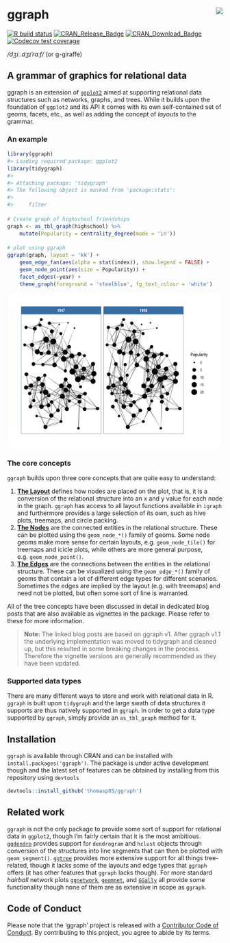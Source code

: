 
<!-- README.md is generated from README.Rmd. Please edit that file -->

# ggraph <img src="man/figures/logo.png" align="right" />

<!-- badges: start -->

[![R build
status](https://github.com/thomasp85/ggraph/workflows/R-CMD-check/badge.svg)](https://github.com/thomasp85/ggraph/actions)
[![CRAN\_Release\_Badge](http://www.r-pkg.org/badges/version-ago/ggraph)](https://CRAN.R-project.org/package=ggraph)
[![CRAN\_Download\_Badge](http://cranlogs.r-pkg.org/badges/ggraph)](https://CRAN.R-project.org/package=ggraph)
[![Codecov test
coverage](https://codecov.io/gh/thomasp85/ggraph/branch/master/graph/badge.svg)](https://codecov.io/gh/thomasp85/ggraph?branch=master)
<!-- badges: end -->

*/dʒiː.dʒɪˈrɑːf/* (or g-giraffe)

## A grammar of graphics for relational data

ggraph is an extension of [`ggplot2`](http://ggplot2.tidyverse.org)
aimed at supporting relational data structures such as networks, graphs,
and trees. While it builds upon the foundation of `ggplot2` and its API
it comes with its own self-contained set of geoms, facets, etc., as well
as adding the concept of *layouts* to the grammar.

### An example

``` r
library(ggraph)
#> Loading required package: ggplot2
library(tidygraph)
#> 
#> Attaching package: 'tidygraph'
#> The following object is masked from 'package:stats':
#> 
#>     filter

# Create graph of highschool friendships
graph <- as_tbl_graph(highschool) %>% 
    mutate(Popularity = centrality_degree(mode = 'in'))

# plot using ggraph
ggraph(graph, layout = 'kk') + 
    geom_edge_fan(aes(alpha = stat(index)), show.legend = FALSE) + 
    geom_node_point(aes(size = Popularity)) + 
    facet_edges(~year) + 
    theme_graph(foreground = 'steelblue', fg_text_colour = 'white')
```

![](man/figures/README-unnamed-chunk-2-1.png)<!-- -->

### The core concepts

`ggraph` builds upon three core concepts that are quite easy to
understand:

1.  [**The
    Layout**](http://www.data-imaginist.com/2017/ggraph-introduction-layouts/)
    defines how nodes are placed on the plot, that is, it is a
    conversion of the relational structure into an x and y value for
    each node in the graph. `ggraph` has access to all layout functions
    available in `igraph` and furthermore provides a large selection of
    its own, such as hive plots, treemaps, and circle packing.
2.  [**The
    Nodes**](http://www.data-imaginist.com/2017/ggraph-introduction-nodes/)
    are the connected entities in the relational structure. These can be
    plotted using the `geom_node_*()` family of geoms. Some node geoms
    make more sense for certain layouts, e.g. `geom_node_tile()` for
    treemaps and icicle plots, while others are more general purpose,
    e.g. `geom_node_point()`.
3.  [**The
    Edges**](http://www.data-imaginist.com/2017/ggraph-introduction-edges/)
    are the connections between the entities in the relational
    structure. These can be visualized using the `geom_edge_*()` family
    of geoms that contain a lot of different edge types for different
    scenarios. Sometimes the edges are implied by the layout (e.g. with
    treemaps) and need not be plotted, but often some sort of line is
    warranted.

All of the tree concepts have been discussed in detail in dedicated blog
posts that are also available as vignettes in the package. Please refer
to these for more information.

> **Note:** The linked blog posts are based on ggraph v1. After ggraph
> v1.1 the underlying implementation was moved to tidygraph and cleaned
> up, but this resulted in some breaking changes in the process.
> Therefore the vignette versions are generally recommended as they have
> been updated.

### Supported data types

There are many different ways to store and work with relational data in
R. `ggraph` is built upon `tidygraph` and the large swath of data
structures it supports are thus natively supported in `ggraph`. In order
to get a data type supported by `ggraph`, simply provide an
`as_tbl_graph` method for it.

## Installation

`ggraph` is available through CRAN and can be installed with
`install.packages('ggraph')`. The package is under active development
though and the latest set of features can be obtained by installing from
this repository using `devtools`

``` r
devtools::install_github('thomasp85/ggraph')
```

## Related work

`ggraph` is not the only package to provide some sort of support for
relational data in `ggplot2`, though I’m fairly certain that it is the
most ambitious.
[`ggdendro`](https://CRAN.R-project.org/package=ggdendro) provides
support for `dendrogram` and `hclust` objects through conversion of the
structures into line segments that can then be plotted with
`geom_segment()`. [`ggtree`](http://bioconductor.org/packages/ggtree/)
provides more extensive support for all things tree-related, though it
lacks some of the layouts and edge types that `ggraph` offers (it has
other features that `ggraph` lacks though). For more standard *hairball*
network plots
[`ggnetwork`](https://CRAN.R-project.org/package=ggnetwork),
[`geomnet`](https://CRAN.R-project.org/package=geomnet), and
[`GGally`](https://CRAN.R-project.org/package=GGally) all provide some
functionality though none of them are as extensive in scope as `ggraph`.

## Code of Conduct

Please note that the ‘ggraph’ project is released with a [Contributor
Code of
Conduct](https://ggraph.data-imaginist.com/CODE_OF_CONDUCT.html). By
contributing to this project, you agree to abide by its terms.
